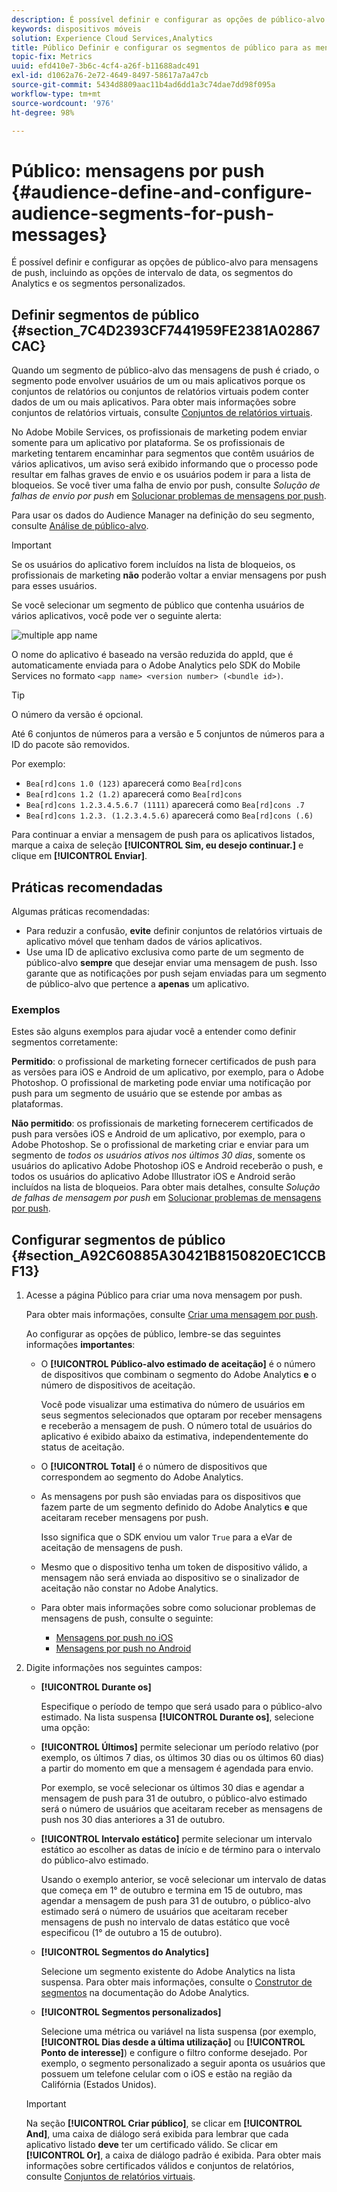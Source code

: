 ```yaml
---
description: É possível definir e configurar as opções de público-alvo para mensagens de push, incluindo as opções de intervalo de data, os segmentos do Analytics e os segmentos personalizados.
keywords: dispositivos móveis
solution: Experience Cloud Services,Analytics
title: Público Definir e configurar os segmentos de público para as mensagens por push
topic-fix: Metrics
uuid: efd410e7-3b6c-4cf4-a26f-b11688adc491
exl-id: d1062a76-2e72-4649-8497-58617a7a47cb
source-git-commit: 5434d8809aac11b4ad6dd1a3c74dae7dd98f095a
workflow-type: tm+mt
source-wordcount: '976'
ht-degree: 98%

---
```


# Público: mensagens por push {#audience-define-and-configure-audience-segments-for-push-messages}

É possível definir e configurar as opções de público-alvo para mensagens de push, incluindo as opções de intervalo de data, os segmentos do Analytics e os segmentos personalizados.

## Definir segmentos de público {#section_7C4D2393CF7441959FE2381A02867CAC}

Quando um segmento de público-alvo das mensagens de push é criado, o segmento pode envolver usuários de um ou mais aplicativos porque os conjuntos de relatórios ou conjuntos de relatórios virtuais podem conter dados de um ou mais aplicativos. Para obter mais informações sobre conjuntos de relatórios virtuais, consulte   [Conjuntos de relatórios virtuais](/help/using/manage-apps/c-mob-vrs.md).

No Adobe Mobile Services, os profissionais de marketing podem enviar somente para um aplicativo por plataforma. Se os profissionais de marketing tentarem encaminhar para segmentos que contêm usuários de vários aplicativos, um aviso será exibido informando que o processo pode resultar em falhas graves de envio e os usuários podem ir para a lista de bloqueios. Se você tiver uma falha de envio por push, consulte *Solução de falhas de envio por push* em   [Solucionar problemas de mensagens por push](/help/using/in-app-messaging/t-create-push-message/c-schedule-push-message.md).

Para usar os dados do Audience Manager na definição do seu segmento, consulte [Análise de público-alvo](https://experienceleague.adobe.com/docs/analytics/integration/audience-analytics/mc-audiences-aam.html).

>[!IMPORTANT]
>
>Se os usuários do aplicativo forem incluídos na lista de bloqueios, os profissionais de marketing **não** poderão voltar a enviar mensagens por push para esses usuários.

Se você selecionar um segmento de público que contenha usuários de vários aplicativos, você pode ver o seguinte alerta:

![multiple app name](assets/multiple_appname.png)

O nome do aplicativo é baseado na versão reduzida do appId, que é automaticamente enviada para o Adobe Analytics pelo SDK do Mobile Services no formato `<app name> <version number> (<bundle id>)`.

>[!TIP]
>
>O número da versão é opcional.

Até 6 conjuntos de números para a versão e 5 conjuntos de números para a ID do pacote são removidos.

Por exemplo:

* `Bea[rd]cons 1.0 (123)` aparecerá como `Bea[rd]cons`
* `Bea[rd]cons 1.2 (1.2)` aparecerá como `Bea[rd]cons`
* `Bea[rd]cons 1.2.3.4.5.6.7 (1111)` aparecerá como `Bea[rd]cons .7`
* `Bea[rd]cons 1.2.3. (1.2.3.4.5.6)` aparecerá como `Bea[rd]cons (.6)`

Para continuar a enviar a mensagem de push para os aplicativos listados, marque a caixa de seleção **[!UICONTROL Sim, eu desejo continuar.]** e clique em **[!UICONTROL Enviar]**.

## Práticas recomendadas

Algumas práticas recomendadas:

* Para reduzir a confusão, **evite** definir conjuntos de relatórios virtuais de aplicativo móvel que tenham dados de vários aplicativos.
* Use uma ID de aplicativo exclusiva como parte de um segmento de público-alvo **sempre** que desejar enviar uma mensagem de push.
Isso garante que as notificações por push sejam enviadas para um segmento de público-alvo que pertence a **apenas** um aplicativo.

### Exemplos

Estes são alguns exemplos para ajudar você a entender como definir segmentos corretamente:

**Permitido**: o profissional de marketing fornecer certificados de push para as versões para iOS e Android de um aplicativo, por exemplo, para o Adobe Photoshop. O profissional de marketing pode enviar uma notificação por push para um segmento de usuário que se estende por ambas as plataformas.

**Não permitido**: os profissionais de marketing fornecerem certificados de push para versões iOS e Android de um aplicativo, por exemplo, para o Adobe Photoshop. Se o profissional de marketing criar e enviar para um segmento de *todos os usuários ativos nos últimos 30 dias*, somente os usuários do aplicativo Adobe Photoshop iOS e Android receberão o push, e todos os usuários do aplicativo Adobe Illustrator iOS e Android serão incluídos na lista de bloqueios. Para obter mais detalhes, consulte *Solução de falhas de mensagem por push* em   [Solucionar problemas de mensagens por push](/help/using/in-app-messaging/t-create-push-message/c-troubleshooting-push-messaging.md).

## Configurar segmentos de público {#section_A92C60885A30421B8150820EC1CCBF13}

1. Acesse a página Público para criar uma nova mensagem por push.

   Para obter mais informações, consulte [Criar uma mensagem por push](/help/using/in-app-messaging/t-create-push-message/t-create-push-message.md).

   Ao configurar as opções de público, lembre-se das seguintes informações **importantes**:

   * O **[!UICONTROL Público-alvo estimado de aceitação]** é o número de dispositivos que combinam o segmento do Adobe Analytics **e** o número de dispositivos de aceitação.

      Você pode visualizar uma estimativa do número de usuários em seus segmentos selecionados que optaram por receber mensagens e receberão a mensagem de push. O número total de usuários do aplicativo é exibido abaixo da estimativa, independentemente do status de aceitação.

   * O **[!UICONTROL Total]** é o número de dispositivos que correspondem ao segmento do Adobe Analytics.

   * As mensagens por push são enviadas para os dispositivos que fazem parte de um segmento definido do Adobe Analytics **e** que aceitaram receber mensagens por push.

      Isso significa que o SDK enviou um valor `True` para a eVar de aceitação de mensagens de push.

   * Mesmo que o dispositivo tenha um token de dispositivo válido, a mensagem não será enviada ao dispositivo se o sinalizador de aceitação não constar no Adobe Analytics.

   * Para obter mais informações sobre como solucionar problemas de mensagens de push, consulte o seguinte:

      * [Mensagens por push no iOS](/help/ios/messaging-main/push-messaging/push-messaging.md)
      * [Mensagens por push no Android](/help/android/messaging-main/push-messaging/push-messaging.md)

2. Digite informações nos seguintes campos:

   * **[!UICONTROL Durante os]**

      Especifique o período de tempo que será usado para o público-alvo estimado. Na lista suspensa **[!UICONTROL Durante os]**, selecione uma opção:

   * **[!UICONTROL Últimos]** permite selecionar um período relativo (por exemplo, os últimos 7 dias, os últimos 30 dias ou os últimos 60 dias) a partir do momento em que a mensagem é agendada para envio.

      Por exemplo, se você selecionar os últimos 30 dias e agendar a mensagem de push para 31 de outubro, o público-alvo estimado será o número de usuários que aceitaram receber as mensagens de push nos 30 dias anteriores a 31 de outubro.

   * **[!UICONTROL Intervalo estático]** permite selecionar um intervalo estático ao escolher as datas de início e de término para o intervalo do público-alvo estimado.

      Usando o exemplo anterior, se você selecionar um intervalo de datas que começa em 1° de outubro e termina em 15 de outubro, mas agendar a mensagem de push para 31 de outubro, o público-alvo estimado será o número de usuários que aceitaram receber mensagens de push no intervalo de datas estático que você especificou (1° de outubro a 15 de outubro).

   * **[!UICONTROL Segmentos do Analytics]**

      Selecione um segmento existente do Adobe Analytics na lista suspensa. Para obter mais informações, consulte o [Construtor de segmentos](https://experienceleague.adobe.com/docs/analytics/components/segmentation/segmentation-workflow/seg-build.html?lang=pt-BR) na documentação do Adobe Analytics.

   * **[!UICONTROL Segmentos personalizados]**

      Selecione uma métrica ou variável na lista suspensa (por exemplo, **[!UICONTROL Dias desde a última utilização]** ou **[!UICONTROL Ponto de interesse]**) e configure o filtro conforme desejado. Por exemplo, o segmento personalizado a seguir aponta os usuários que possuem um telefone celular com o iOS e estão na região da Califórnia (Estados Unidos).
   >[!IMPORTANT]
   >
   >Na seção **[!UICONTROL Criar público]**, se clicar em **[!UICONTROL And]**, uma caixa de diálogo será exibida para lembrar que cada aplicativo listado **deve** ter um certificado válido. Se clicar em **[!UICONTROL Or]**, a caixa de diálogo padrão é exibida. Para obter mais informações sobre certificados válidos e conjuntos de relatórios, consulte [Conjuntos de relatórios virtuais](/help/using/manage-apps/c-mob-vrs.md).
